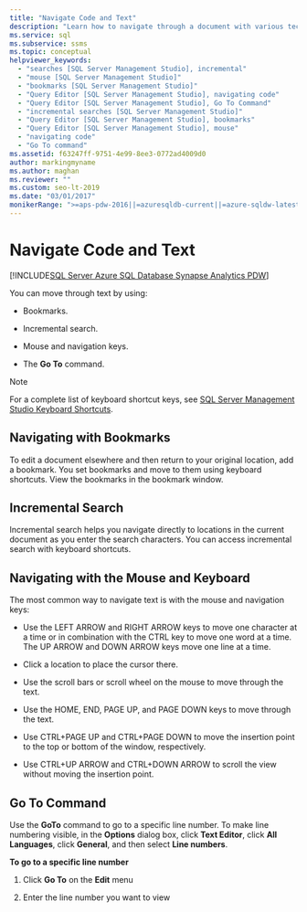 ```yaml
---
title: "Navigate Code and Text"
description: "Learn how to navigate through a document with various techniques: set a bookmark for a location to make it easy to return to that location; search incrementally; use mouse and keyboard; and, use the Go To command to go to a line by specifying its line number."
ms.service: sql
ms.subservice: ssms
ms.topic: conceptual
helpviewer_keywords: 
  - "searches [SQL Server Management Studio], incremental"
  - "mouse [SQL Server Management Studio]"
  - "bookmarks [SQL Server Management Studio]"
  - "Query Editor [SQL Server Management Studio], navigating code"
  - "Query Editor [SQL Server Management Studio], Go To Command"
  - "incremental searches [SQL Server Management Studio]"
  - "Query Editor [SQL Server Management Studio], bookmarks"
  - "Query Editor [SQL Server Management Studio], mouse"
  - "navigating code"
  - "Go To command"
ms.assetid: f63247ff-9751-4e99-8ee3-0772ad4009d0
author: markingmyname
ms.author: maghan
ms.reviewer: ""
ms.custom: seo-lt-2019
ms.date: "03/01/2017"
monikerRange: ">=aps-pdw-2016||=azuresqldb-current||=azure-sqldw-latest||>=sql-server-2016||>=sql-server-linux-2017||=azuresqldb-mi-current"
---
```


# Navigate Code and Text

[!INCLUDE[SQL Server Azure SQL Database Synapse Analytics PDW](../../includes/applies-to-version/sql-asdb-asdbmi-asa-pdw.md)]

You can move through text by using:  
  
-   Bookmarks.  
  
-   Incremental search.  
  
-   Mouse and navigation keys.  
  
-   The **Go To** command.  
  
> [!NOTE]  
>  For a complete list of keyboard shortcut keys, see [SQL Server Management Studio Keyboard Shortcuts](../../ssms/sql-server-management-studio-keyboard-shortcuts.md).  
  
## Navigating with Bookmarks  
 To edit a document elsewhere and then return to your original location, add a bookmark. You set bookmarks and move to them using keyboard shortcuts. View the bookmarks in the bookmark window.  
  
## Incremental Search  
 Incremental search helps you navigate directly to locations in the current document as you enter the search characters. You can access incremental search with keyboard shortcuts.  
  
## Navigating with the Mouse and Keyboard  
 The most common way to navigate text is with the mouse and navigation keys:  
  
-   Use the LEFT ARROW and RIGHT ARROW keys to move one character at a time or in combination with the CTRL key to move one word at a time. The UP ARROW and DOWN ARROW keys move one line at a time.  
  
-   Click a location to place the cursor there.  
  
-   Use the scroll bars or scroll wheel on the mouse to move through the text.  
  
-   Use the HOME, END, PAGE UP, and PAGE DOWN keys to move through the text.  
  
-   Use CTRL+PAGE UP and CTRL+PAGE DOWN to move the insertion point to the top or bottom of the window, respectively.  
  
-   Use CTRL+UP ARROW and CTRL+DOWN ARROW to scroll the view without moving the insertion point.  
  
## Go To Command  
 Use the **GoTo** command to go to a specific line number. To make line numbering visible, in the **Options** dialog box, click **Text Editor**, click **All Languages**, click **General**, and then select **Line numbers**.  
  
 **To go to a specific line number**  
  
1.  Click **Go To** on the **Edit** menu  
  
2.  Enter the line number you want to view